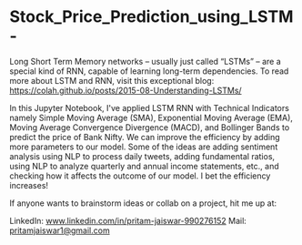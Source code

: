 # Stock_Price_Prediction_using_LSTM-
Long Short Term Memory networks – usually just called “LSTMs” – are a special kind of RNN, capable of learning long-term dependencies. To read more about LSTM and RNN, visit this exceptional blog: https://colah.github.io/posts/2015-08-Understanding-LSTMs/

In this Jupyter Notebook, I've applied LSTM RNN with Technical Indicators namely Simple Moving Average (SMA), Exponential Moving Average (EMA), Moving Average Convergence Divergence (MACD), and Bollinger Bands to predict the price of Bank Nifty. We can improve the efficiency by adding more parameters to our model. Some of the ideas are adding sentiment analysis using NLP to process daily tweets, adding fundamental ratios, using NLP to analyze quarterly and annual income statements, etc., and checking how it affects the outcome of our model. I bet the efficiency increases!


If anyone wants to brainstorm ideas or collab on a project, hit me up at:

LinkedIn: www.linkedin.com/in/pritam-jaiswar-990276152
Mail: pritamjaiswar1@gmail.com
